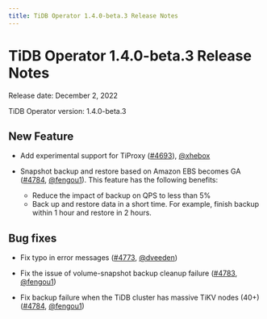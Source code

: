 ```yaml
---
title: TiDB Operator 1.4.0-beta.3 Release Notes
---
```


# TiDB Operator 1.4.0-beta.3 Release Notes

Release date: December 2, 2022

TiDB Operator version: 1.4.0-beta.3

## New Feature

- Add experimental support for TiProxy ([#4693](https://github.com/pingcap/tidb-operator/pull/4693)), [@xhebox](https://github.com/xhebox)

- Snapshot backup and restore based on Amazon EBS becomes GA ([#4784](https://github.com/pingcap/tidb-operator/pull/4784), [@fengou1](https://github.com/fengou1)). This feature has the following benefits:

    - Reduce the impact of backup on QPS to less than 5%
    - Back up and restore data in a short time. For example, finish backup within 1 hour and restore in 2 hours.

## Bug fixes

- Fix typo in error messages ([#4773](https://github.com/pingcap/tidb-operator/pull/4773), [@dveeden](https://github.com/dveeden))

- Fix the issue of volume-snapshot backup cleanup failure ([#4783](https://github.com/pingcap/tidb-operator/pull/4783), [@fengou1](https://github.com/fengou1))

- Fix backup failure when the TiDB cluster has massive TiKV nodes (40+) ([#4784](https://github.com/pingcap/tidb-operator/pull/4784), [@fengou1](https://github.com/fengou1))

